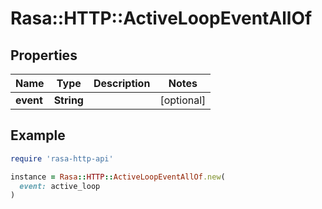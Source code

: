 # Rasa::HTTP::ActiveLoopEventAllOf

## Properties

| Name | Type | Description | Notes |
| ---- | ---- | ----------- | ----- |
| **event** | **String** |  | [optional] |

## Example

```ruby
require 'rasa-http-api'

instance = Rasa::HTTP::ActiveLoopEventAllOf.new(
  event: active_loop
)
```

